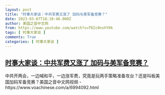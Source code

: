 ```yaml
---
layout: post
title: "时事大家谈：中共军费又涨了 加码与美军备竞赛？"
date: 2023-03-07T18:10:48.000Z
author: 美国之音中文网
from: https://www.youtube.com/watch?v=T6Ic0nshY0k
tags: [ 时事大家谈 ]
comments: True
categories: [ 时事大家谈 ]
---
```

<!--1678212648000-->
[时事大家谈：中共军费又涨了 加码与美军备竞赛？](https://www.youtube.com/watch?v=T6Ic0nshY0k)
------

<div>
中共开两会，一边喊和平，一边涨军费，究竟是玩两手策略准备攻台？还是叫板美国加码军备竞赛？美国之音中文网视频 - https://www.voachinese.com/a/6994092.html
</div>
